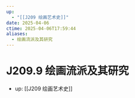```yaml
---
up:
  - "[[J209 绘画艺术史]]"
date: 2025-04-06
ctime: 2025-04-06T17:59:44
aliases:
  - 绘画流派及其研究
---
```


# J209.9 绘画流派及其研究

- up: [[J209 绘画艺术史]]
